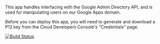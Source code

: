 This app handles interfacing with the Google Admin Directory API, and is used
for manipulating users on our Google Apps domain.

Before you can deploy this app, you will need to generate and download a P12 key
from the Cloud Developers Console's "Credentials" page.

[![Build Status](https://travis-ci.org/hackerdojo/hd-domain.svg?branch=master)](https://travis-ci.org/hackerdojo/hd-domain)
